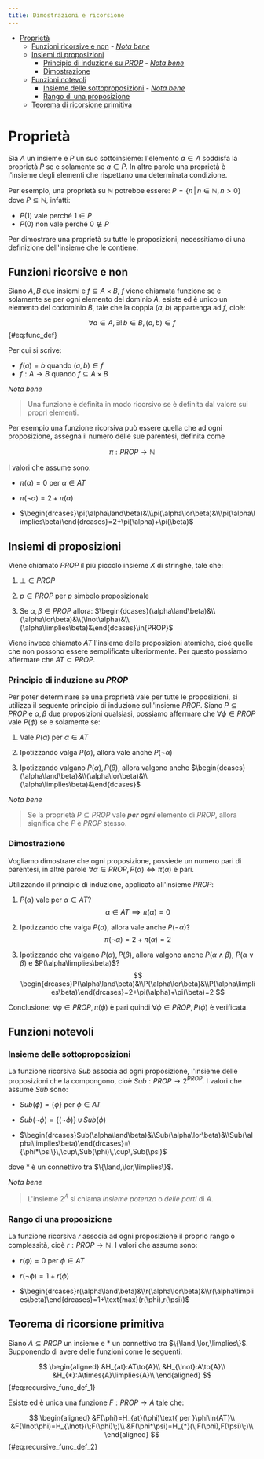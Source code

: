 ```yaml
---
title: Dimostrazioni e ricorsione
---
```


- [Proprietà](#proprietà)
  - [Funzioni ricorsive e non](#funzioni-ricorsive-e-non)
          - [*Nota bene*](#nota-bene)
  - [Insiemi di proposizioni](#insiemi-di-proposizioni)
    - [Principio di induzione su $PROP$](#principio-di-induzione-su-prop)
          - [*Nota bene*](#nota-bene-1)
    - [Dimostrazione](#dimostrazione)
  - [Funzioni notevoli](#funzioni-notevoli)
    - [Insieme delle sottoproposizioni](#insieme-delle-sottoproposizioni)
          - [*Nota bene*](#nota-bene-2)
    - [Rango di una proposizione](#rango-di-una-proposizione)
  - [Teorema di ricorsione primitiva](#teorema-di-ricorsione-primitiva)

# Proprietà

Sia $A$ un insieme e $P$ un suo sottoinsieme: l'elemento $a\in{A}$ soddisfa la proprietà $P$ se e solamente se $a\in{P}$. In altre parole una proprietà è l'insieme degli elementi che rispettano una determinata condizione.

Per esempio, una proprietà su $\mathbb{N}$ potrebbe essere: $P = \{n\,|\,n \in{\mathbb{N}},n>0\}$ dove $P\subseteq{\mathbb{N}}$, infatti:

- $P(1)$ vale perché $1\in{P}$
- $P(0)$ non vale perché $0\notin{P}$

Per dimostrare una proprietà su tutte le proposizioni, necessitiamo di una definizione dell'insieme che le contiene.

## Funzioni ricorsive e non

Siano $A,B$ due insiemi e $f\subseteq{A\times{B}}$, $f$ viene chiamata funzione se e solamente se per ogni elemento del dominio $A$, esiste ed è unico un elemento del codominio $B$, tale che la coppia $(a,b)$ appartenga ad $f$, cioè:

$$
\forall{a}\in{A},\,\exists!\,b\in{B},\,(a,b)\in{f}
$$ {#eq:func_def}

Per cui si scrive:

- $f(a)=b$ quando $(a,b)\in{f}$
- $f:A\to{B}$ quando $f\subseteq{A\times{B}}$

*Nota bene*

> Una funzione è definita in modo ricorsivo se è definita dal valore sui propri elementi.

Per esempio una funzione ricorsiva può essere quella che ad ogni proposizione, assegna il numero delle sue parentesi, definita come

$$
\pi:PROP\to{\mathbb{N}}
$$

I valori che assume sono:

- $\pi(\alpha)=0$ per $\alpha\in{AT}$

- $\pi(\lnot\alpha)=2+\pi(\alpha)$

- $\begin{drcases}\pi(\alpha\land\beta)&\\\pi(\alpha\lor\beta)&\\\pi(\alpha\limplies\beta)\end{drcases}=2+\pi(\alpha)+\pi(\beta)$

## Insiemi di proposizioni

Viene chiamato $PROP$ il più piccolo insieme $X$ di stringhe, tale che:

1. $\bot\in{PROP}$

2. $p\in{PROP}$ per $p$ simbolo proposizionale

3. Se $\alpha,\beta\in{PROP}$ allora: $\begin{dcases}(\alpha\land\beta)&\\(\alpha\lor\beta)&\\(\lnot\alpha)&\\(\alpha\limplies\beta)&\end{dcases}\in{PROP}$

Viene invece chiamato $AT$ l'insieme delle proposizioni atomiche, cioè quelle che non possono essere semplificate ulteriormente. Per questo possiamo affermare che $AT\subset{PROP}$.

### Principio di induzione su $PROP$

Per poter determinare se una proprietà vale per tutte le proposizioni, si utilizza il seguente principio di induzione sull'insieme $PROP$. Siano $P\subseteq{PROP}$ e $\alpha,\beta$ due proposizioni qualsiasi, possiamo affermare che $\forall{\phi}\in{PROP}$ vale $P(\phi)$ se e solamente se:

1. Vale $P(\alpha)$ per $\alpha\in{AT}$

2. Ipotizzando valga $P(\alpha)$, allora vale anche $P(\lnot\alpha)$

3. Ipotizzando valgano $P(\alpha), P(\beta)$, allora valgono anche $\begin{dcases}(\alpha\land\beta)&\\(\alpha\lor\beta)&\\(\alpha\limplies\beta)&\end{dcases}$

*Nota bene*

> Se la proprietà $P\subseteq{PROP}$ vale ***per ogni*** elemento di $PROP$, allora significa che $P$ è $PROP$ stesso.

### Dimostrazione

Vogliamo dimostrare che ogni proposizione, possiede un numero pari di parentesi, in altre parole $\forall{\alpha}\in{PROP},\,P(\alpha)\iff\pi(\alpha)$ è pari.

Utilizzando il principio di induzione, applicato all'insieme $PROP$:

1. $P(\alpha)$ vale per $\alpha\in{AT}$?
$$
\alpha\in{AT}\implies\pi(\alpha)=0
$$

2. Ipotizzando che valga $P(\alpha)$, allora vale anche $P(\lnot\alpha)$?
$$
\pi(\lnot\alpha)=2+\pi(\alpha)=2
$$

3. Ipotizzando che valgano $P(\alpha),P(\beta)$, allora valgono anche $P(\alpha\land\beta)$, $P(\alpha\lor\beta)$ e $P(\alpha\limplies\beta)$?
$$
\begin{drcases}P(\alpha\land\beta)&\\P(\alpha\lor\beta)&\\P(\alpha\limplies\beta)\end{drcases}=2+\pi(\alpha)+\pi(\beta)=2
$$

Conclusione: $\forall{\phi}\in{PROP},\,\pi(\phi)$ è pari quindi $\forall{\phi}\in{PROP},\,P(\phi)$ è verificata.

## Funzioni notevoli

### Insieme delle sottoproposizioni

La funzione ricorsiva $Sub$ associa ad ogni proposizione, l'insieme delle proposizioni che la compongono, cioè $Sub:PROP\to{2^{PROP}}$. I valori che assume $Sub$ sono:

- $Sub(\phi)=\{\phi\}$ per $\phi\in{AT}$

- $Sub(\lnot\phi)=\{(\lnot\phi)\}\,\cup\,{Sub(\phi)}$

- $\begin{drcases}Sub(\alpha\land\beta)&\\Sub(\alpha\lor\beta)&\\Sub(\alpha\limplies\beta)\end{drcases}=\{\phi*\psi\}\,\cup\,Sub(\phi)\,\cup\,Sub(\psi)$

dove $*$ è un connettivo tra $\{\land,\lor,\limplies\}$.

*Nota bene*

> L'insieme $2^A$ si chiama *Insieme potenza* o *delle parti* di $A$.

### Rango di una proposizione

La funzione ricorsiva $r$ associa ad ogni proposizione il proprio rango o complessità, cioè $r:PROP\to{\mathbb{N}}$. I valori che assume sono:

- $r(\phi)=0$ per $\phi\in{AT}$

- $r(\lnot\phi)=1+r(\phi)$

- $\begin{drcases}r(\alpha\land\beta)&\\r(\alpha\lor\beta)&\\r(\alpha\limplies\beta)\end{drcases}=1+\text{max}(r(\phi),r(\psi))$

## Teorema di ricorsione primitiva

Siano $A\subseteq{PROP}$ un insieme e $*$ un connettivo tra $\{\land,\lor,\limplies\}$. Supponendo di avere delle funzioni come le seguenti:

$$
\begin{aligned}
  &H_{at}:AT\to{A}\\
  &H_{\lnot}:A\to{A}\\
  &H_{*}:A\times{A}\limplies{A}\\
\end{aligned}
$$ {#eq:recursive_func_def_1}

Esiste ed è unica una funzione $F:PROP\to{A}$ tale che:

$$
\begin{aligned}
  &F(\phi)=H_{at}(\phi)\text{ per }\phi\in{AT}\\
  &F(\lnot\phi)=H_{\lnot}(\;F(\phi)\;)\\
  &F(\phi*\psi)=H_{*}(\;F(\phi),F(\psi)\;)\\
\end{aligned}
$$ {#eq:recursive_func_def_2}
